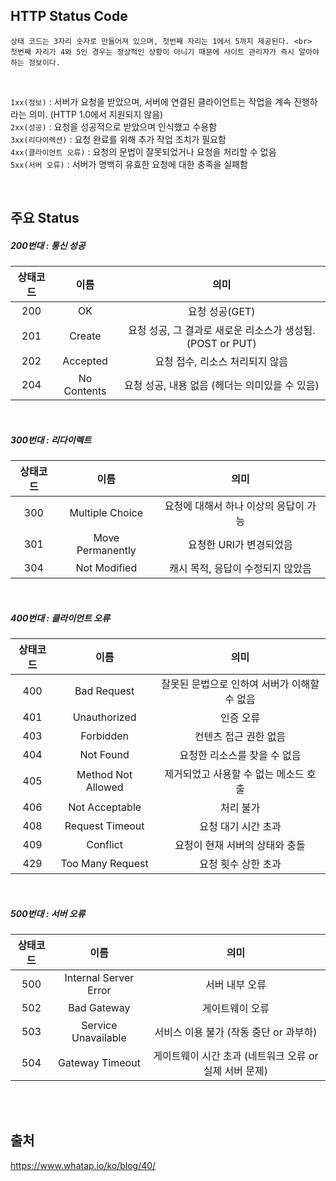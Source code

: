## HTTP Status Code

```
상태 코드는 3자리 숫자로 만들어져 있으며, 첫번째 자리는 1에서 5까지 제공된다. <br>
첫번째 자리가 4와 5인 경우는 정상적인 상황이 아니기 때문에 사이트 관리자가 즉시 알아야 하는 정보이다.
```
<br>

`1xx(정보)` : 서버가 요청을 받았으며, 서버에 연결된 클라이언트는 작업을 계속 진행하라는 의미. (HTTP 1.0에서 지원되지 않음) <br>
`2xx(성공)` : 요청을 성공적으로 받았으며 인식했고 수용함 <br>
`3xx(리다이렉션)` : 요청 완료를 위해 추가 작업 조치가 필요함 <br>
`4xx(클라이언트 오류)` : 요청의 문법이 잘못되었거나 요청을 처리할 수 없음<br>
`5xx(서버 오류)` : 서버가 명백히 유효한 요청에 대한 충족을 실패함 <br>

<br>

## 주요 Status

##### 200번대 : 통신 성공

| 상태코드 |    이름     |           의미           |
| :------: | :---------: | :----------------------: |
|   200    |     OK      |      요청 성공(GET)      |
|   201    |   Create    |     요청 성공, 그 결과로 새로운 리소스가 생성됨. (POST or PUT) |
|   202    |  Accepted   | 요청 접수, 리소스 처리되지 않음 |
|   204    | No Contents |  요청 성공, 내용 없음 (헤더는 의미있을 수 있음) |

<br>

##### 300번대 : 리다이렉트
| 상태코드 |       이름       |             의미              |
| :------: | :--------------: | :---------------------------: |
|   300    | Multiple Choice  | 요청에 대해서 하나 이상의 응답이 가능 |
|   301    | Move Permanently |  요청한 URI가 변경되었음  |
|   304    |   Not Modified   |  캐시 목적, 응답이 수정되지 않았음  |

<br>

##### 400번대 : 클라이언트 오류

| 상태코드 |        이름        |               의미                |
| :------: | :----------------: | :-------------------------------: |
|   400    |    Bad Request     | 잘못된 문법으로 인하여 서버가 이해할 수 없음 |
|   401    |    Unauthorized    |             인증 오류             |
|   403    |     Forbidden      |        컨텐츠 접근 권한 없음       |
|   404    |     Not Found      |   요청한 리소스를 찾을 수 없음    |
|   405    | Method Not Allowed | 제거되었고 사용할 수 없는 메소드 호출 |
|   406    |   Not Acceptable   |             처리 불가             |
|   408    |  Request Timeout   |        요청 대기 시간 초과        |
|   409    |      Conflict      |     요청이 현재 서버의 상태와 충돌      |
|   429    |  Too Many Request  |        요청 횟수 상한 초과        |

<br>

##### 500번대 : 서버 오류

| 상태코드 |         이름          |         의미         |
| :------: | :-------------------: | :------------------: |
|   500    | Internal Server Error |    서버 내부 오류    |
|   502    |      Bad Gateway      |   게이트웨이 오류    |
|   503    |  Service Unavailable  |   서비스 이용 불가 (작동 중단 or 과부하)  |
|   504    |    Gateway Timeout    | 게이트웨이 시간 초과 (네트워크 오류 or 실제 서버 문제) |


<br>
<br>

## 출처
https://www.whatap.io/ko/blog/40/

